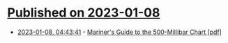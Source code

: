 # [Published on 2023-01-08](index.md)

* [2023-01-08, 04:43:41](https://news.ycombinator.com/item?id=34296086) - [Mariner's Guide to the 500-Millibar Chart [pdf]](https://ocean.weather.gov/articles/mariners_guide_500mb_chart.pdf)
